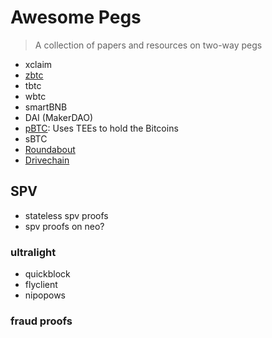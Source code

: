 # Awesome Pegs
> A collection of papers and resources on two-way pegs

- xclaim
- [zbtc](https://docs.google.com/document/d/1sjdZB78hy5NgFdzsbjzwwX9RKKbh3rvRcyjKfqavDoM/edit#heading=h.lufo8g37xqml)
- tbtc
- wbtc
- smartBNB
- DAI (MakerDAO)
- [pBTC](https://medium.com/provable/introducing-ptokens-provable-portable-pegged-70911e200933): Uses TEEs to hold the Bitcoins
- sBTC
- [Roundabout](https://medium.com/@andrewcassetti/roundabout-bitcoin-on-ethereum-with-renvm-94c462b651d7)
- [Drivechain](http://www.drivechain.info/)


## SPV
- stateless spv proofs
- spv proofs on neo?

### ultralight
- quickblock
- flyclient
- nipopows

### fraud proofs
